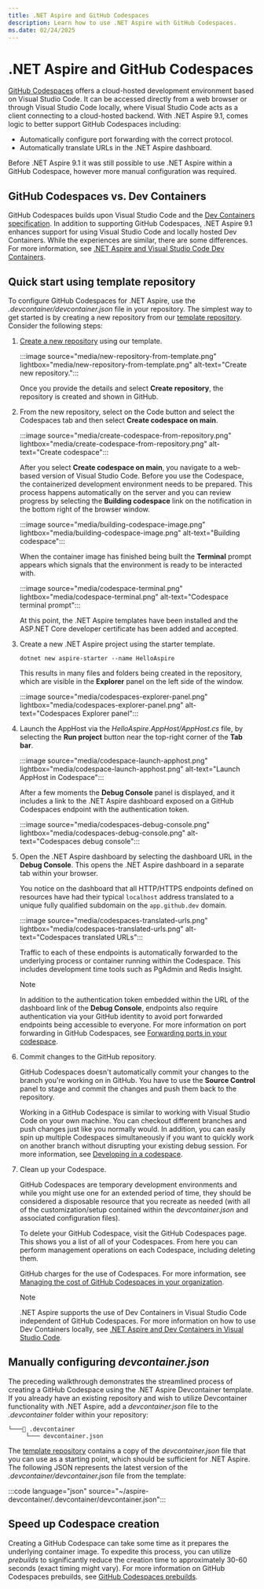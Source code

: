 ```yaml
---
title: .NET Aspire and GitHub Codespaces
description: Learn how to use .NET Aspire with GitHub Codespaces.
ms.date: 02/24/2025
---
```


# .NET Aspire and GitHub Codespaces

[GitHub Codespaces](https://github.com/features/codespaces) offers a cloud-hosted development environment based on Visual Studio Code. It can be accessed directly from a web browser or through Visual Studio Code locally, where Visual Studio Code acts as a client connecting to a cloud-hosted backend. With .NET Aspire 9.1, comes logic to better support GitHub Codespaces including:

- Automatically configure port forwarding with the correct protocol.
- Automatically translate URLs in the .NET Aspire dashboard.

Before .NET Aspire 9.1 it was still possible to use .NET Aspire within a GitHub Codespace, however more manual configuration was required.

## GitHub Codespaces vs. Dev Containers

GitHub Codespaces builds upon Visual Studio Code and the [Dev Containers specification](https://containers.dev/implementors/spec/). In addition to supporting GitHub Codespaces, .NET Aspire 9.1 enhances support for using Visual Studio Code and locally hosted Dev Containers. While the experiences are similar, there are some differences. For more information, see [.NET Aspire and Visual Studio Code Dev Containers](dev-containers.md).

## Quick start using template repository

To configure GitHub Codespaces for .NET Aspire, use the _.devcontainer/devcontainer.json_ file in your repository. The simplest way to get started is by creating a new repository from our [template repository](https://github.com/dotnet/aspire-devcontainer). Consider the following steps:

1. [Create a new repository](https://github.com/new?template_name=aspire-devcontainer&template_owner=dotnet) using our template.

    :::image source="media/new-repository-from-template.png" lightbox="media/new-repository-from-template.png" alt-text="Create new repository.":::

    Once you provide the details and select **Create repository**, the repository is created and shown in GitHub.

1. From the new repository, select on the Code button and select the Codespaces tab and then select **Create codespace on main**.

    :::image source="media/create-codespace-from-repository.png" lightbox="media/create-codespace-from-repository.png" alt-text="Create codespace":::

    After you select **Create codespace on main**, you navigate to a web-based version of Visual Studio Code. Before you use the Codespace, the containerized development environment needs to be prepared. This process happens automatically on the server and you can review progress by selecting the **Building codespace** link on the notification in the bottom right of the browser window.

    :::image source="media/building-codespace-image.png" lightbox="media/building-codespace-image.png" alt-text="Building codespace":::

    When the container image has finished being built the **Terminal** prompt appears which signals that the environment is ready to be interacted with.

    :::image source="media/codespace-terminal.png" lightbox="media/codespace-terminal.png" alt-text="Codespace terminal prompt":::

    At this point, the .NET Aspire templates have been installed and the ASP.NET Core developer certificate has been added and accepted.

1. Create a new .NET Aspire project using the starter template.

    ```dotnetcli
    dotnet new aspire-starter --name HelloAspire
    ```

    This results in many files and folders being created in the repository, which are visible in the **Explorer** panel on the left side of the window.

    :::image source="media/codespaces-explorer-panel.png" lightbox="media/codespaces-explorer-panel.png" alt-text="Codespaces Explorer panel":::

1. Launch the AppHost via the _HelloAspire.AppHost/AppHost.cs_ file, by selecting the **Run project** button near the top-right corner of the **Tab bar**.

    :::image source="media/codespace-launch-apphost.png" lightbox="media/codespace-launch-apphost.png" alt-text="Launch AppHost in Codespace":::

    After a few moments the **Debug Console** panel is displayed, and it includes a link to the .NET Aspire dashboard exposed on a GitHub Codespaces endpoint with the authentication token.

    :::image source="media/codespaces-debug-console.png" lightbox="media/codespaces-debug-console.png" alt-text="Codespaces debug console":::

1. Open the .NET Aspire dashboard by selecting the dashboard URL in the **Debug Console**. This opens the .NET Aspire dashboard in a separate tab within your browser.

    You notice on the dashboard that all HTTP/HTTPS endpoints defined on resources have had their typical `localhost` address translated to a unique fully qualified subdomain on the `app.github.dev` domain.

    :::image source="media/codespaces-translated-urls.png" lightbox="media/codespaces-translated-urls.png" alt-text="Codespaces translated URLs":::

    Traffic to each of these endpoints is automatically forwarded to the underlying process or container running within the Codespace. This includes development time tools such as PgAdmin and Redis Insight.

    > [!NOTE]
    > In addition to the authentication token embedded within the URL of the dashboard link of the **Debug Console**, endpoints also require authentication via your GitHub identity to avoid port forwarded endpoints being accessible to everyone. For more information on port forwarding in GitHub Codespaces, see [Forwarding ports in your codespace](https://docs.github.com/codespaces/developing-in-a-codespace/forwarding-ports-in-your-codespace?tool=webui).

1. Commit changes to the GitHub repository.

    GitHub Codespaces doesn't automatically commit your changes to the branch you're working on in GitHub. You have to use the **Source Control** panel to stage and commit the changes and push them back to the repository.

    Working in a GitHub Codespace is similar to working with Visual Studio Code on your own machine. You can checkout different branches and push changes just like you normally would. In addition, you can easily spin up multiple Codespaces simultaneously if you want to quickly work on another branch without disrupting your existing debug session. For more information, see [Developing in a codespace](https://docs.github.com/codespaces/developing-in-a-codespace/developing-in-a-codespace?tool=webui).

1. Clean up your Codespace.

    GitHub Codespaces are temporary development environments and while you might use one for an extended period of time, they should be considered a disposable resource that you recreate as needed (with all of the customization/setup contained within the _devcontainer.json_ and associated configuration files).

    To delete your GitHub Codespace, visit the GitHub Codespaces page. This shows you a list of all of your Codespaces. From here you can perform management operations on each Codespace, including deleting them.

    GitHub charges for the use of Codespaces. For more information, see [Managing the cost of GitHub Codespaces in your organization](https://docs.github.com/codespaces/managing-codespaces-for-your-organization/choosing-who-owns-and-pays-for-codespaces-in-your-organization).

    > [!NOTE]
    > .NET Aspire supports the use of Dev Containers in Visual Studio Code independent of GitHub Codespaces. For more information on how to use Dev Containers locally, see [.NET Aspire and Dev Containers in Visual Studio Code](dev-containers.md).

## Manually configuring _devcontainer.json_

The preceding walkthrough demonstrates the streamlined process of creating a GitHub Codespace using the .NET Aspire Devcontainer template. If you already have an existing repository and wish to utilize Devcontainer functionality with .NET Aspire, add a _devcontainer.json_ file to the _.devcontainer_ folder within your repository:

```Directory
└───📂 .devcontainer
     └─── devcontainer.json
```

The [template repository](https://github.com/dotnet/aspire-devcontainer) contains a copy of the _devcontainer.json_ file that you can use as a starting point, which should be sufficient for .NET Aspire. The following JSON represents the latest version of the _.devcontainer/devcontainer.json_ file from the template:

:::code language="json" source="~/aspire-devcontainer/.devcontainer/devcontainer.json":::

## Speed up Codespace creation

Creating a GitHub Codespace can take some time as it prepares the underlying container image. To expedite this process, you can utilize _prebuilds_ to significantly reduce the creation time to approximately 30-60 seconds (exact timing might vary). For more information on GitHub Codespaces prebuilds, see [GitHub Codespaces prebuilds](https://docs.github.com/codespaces/prebuilding-your-codespaces/about-github-codespaces-prebuilds).
